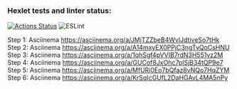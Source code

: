 ### Hexlet tests and linter status:
[![Actions Status](https://github.com/Legomegger/backend-project-lvl3/actions/workflows/hexlet-check.yml/badge.svg)](https://github.com/Legomegger/backend-project-lvl3/actions)
![ESLint](https://img.shields.io/badge/ESLint-4B3263?style=for-the-badge&logo=eslint&logoColor=white)

Step 1: Asciinema https://asciinema.org/a/JMjTZZbeB4WvlJdtiveSo7tHk  
Step 2: Asciinema https://asciinema.org/a/A14mxyEX0PPjC3ngTvQoCsHNU  
Step 3: Asciinema https://asciinema.org/a/1qhSgf4pVVIB7rdN3H551yz2M  
Step 4: Asciinema https://asciinema.org/a/GUCof8JxOhc7plSjB34tQP9e7  
Step 5: Asciinema https://asciinema.org/a/MfURi0Eo7bQfaz8vNQo7HqZYM  
Step 6: Asciinema https://asciinema.org/a/KrSqIcGUfL2DaHGAvL4MA5nPy
